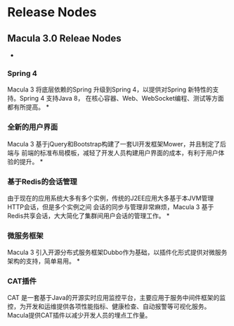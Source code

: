 # Release Nodes
## Macula 3.0 Releae Nodes

* 
### Spring 4
Macula 3 将底层依赖的Spring 升级到Spring 4，以提供对Spring 新特性的支持。Spring 4 支持Java 8， 在核心容器、Web、WebSocket编程、测试等方面都有所提高。
* 
### 全新的用户界面
Macula 3 基于jQuery和Bootstrap构建了一套UI开发框架Mower，并且制定了后端与 前端的标准布局模板，减轻了开发人员构建用户界面的成本，有利于用户体验的提升。
* 
### 基于Redis的会话管理
由于现在的应用系统大多有多个实例，传统的J2EE应用大多基于本JVM管理HTTP会话，但是多个实例之间 会话的同步与管理非常麻烦，Macula 3 基于Redis共享会话，大大简化了集群间用户会话的管理工作。
* 
### 微服务框架
Macula 3 引入开源分布式服务框架Dubbo作为基础，以插件化形式提供对微服务架构的支持，简单易用。
* 
### CAT插件
CAT 是一套基于Java的开源实时应用监控平台，主要应用于服务中间件框架的监控，为开发和运维提供各项性能指标、健康检查、自动报警等可视化服务。Macula提供CAT插件以减少开发人员的埋点工作量。

